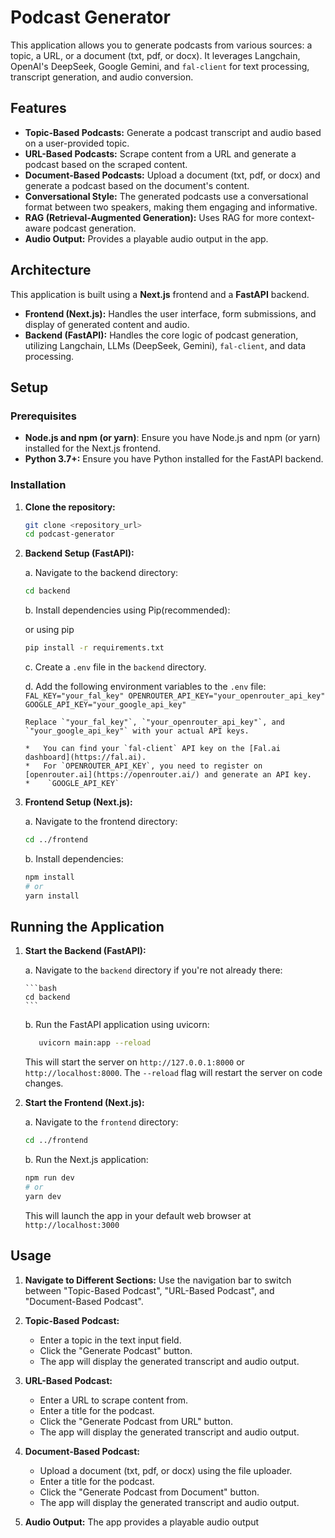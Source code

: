 # Podcast Generator

This application allows you to generate podcasts from various sources: a topic, a URL, or a document (txt, pdf, or docx). It leverages Langchain, OpenAI's DeepSeek, Google Gemini, and `fal-client` for text processing, transcript generation, and audio conversion.

## Features

*   **Topic-Based Podcasts:** Generate a podcast transcript and audio based on a user-provided topic.
*   **URL-Based Podcasts:** Scrape content from a URL and generate a podcast based on the scraped content.
*   **Document-Based Podcasts:** Upload a document (txt, pdf, or docx) and generate a podcast based on the document's content.
*   **Conversational Style:** The generated podcasts use a conversational format between two speakers, making them engaging and informative.
*   **RAG (Retrieval-Augmented Generation):** Uses RAG for more context-aware podcast generation.
*   **Audio Output:** Provides a playable audio output in the app.

## Architecture

This application is built using a **Next.js** frontend and a **FastAPI** backend.

*   **Frontend (Next.js):** Handles the user interface, form submissions, and display of generated content and audio.
*   **Backend (FastAPI):** Handles the core logic of podcast generation, utilizing Langchain, LLMs (DeepSeek, Gemini), `fal-client`, and data processing.

## Setup

### Prerequisites

*   **Node.js and npm (or yarn)**: Ensure you have Node.js and npm (or yarn) installed for the Next.js frontend.
*   **Python 3.7+:** Ensure you have Python installed for the FastAPI backend.

### Installation

1.  **Clone the repository:**

    ```bash
    git clone <repository_url>
    cd podcast-generator
    ```

2.  **Backend Setup (FastAPI):**

    a. Navigate to the backend directory:

    ```bash
    cd backend
    ```

    b. Install dependencies using Pip(recommended):



    or using pip

    ```bash
    pip install -r requirements.txt
    ```

    c. Create a `.env` file in the `backend` directory.

    d. Add the following environment variables to the `.env` file:
        ```
        FAL_KEY="your_fal_key"
        OPENROUTER_API_KEY="your_openrouter_api_key"
        GOOGLE_API_KEY="your_google_api_key"
        ```

        Replace `"your_fal_key"`, `"your_openrouter_api_key"`, and `"your_google_api_key"` with your actual API keys.

        *   You can find your `fal-client` API key on the [Fal.ai dashboard](https://fal.ai).
        *   For `OPENROUTER_API_KEY`, you need to register on [openrouter.ai](https://openrouter.ai/) and generate an API key.
        *    `GOOGLE_API_KEY`

3.  **Frontend Setup (Next.js):**

    a. Navigate to the frontend directory:

    ```bash
    cd ../frontend
    ```

    b. Install dependencies:

    ```bash
    npm install
    # or
    yarn install
    ```

  


## Running the Application

1.  **Start the Backend (FastAPI):**

    a.  Navigate to the `backend` directory if you're not already there:

        ```bash
        cd backend
        ```
    b. Run the FastAPI application using uvicorn:
    ```bash
       uvicorn main:app --reload
    ```

    This will start the server on `http://127.0.0.1:8000` or `http://localhost:8000`. The `--reload` flag will restart the server on code changes.

2.  **Start the Frontend (Next.js):**

    a. Navigate to the `frontend` directory:
    ```bash
    cd ../frontend
    ```

    b. Run the Next.js application:
    ```bash
    npm run dev
    # or
    yarn dev
    ```
    This will launch the app in your default web browser at `http://localhost:3000`

## Usage

1.  **Navigate to Different Sections:** Use the navigation bar to switch between "Topic-Based Podcast", "URL-Based Podcast", and "Document-Based Podcast".

2.  **Topic-Based Podcast:**
    *   Enter a topic in the text input field.
    *   Click the "Generate Podcast" button.
    *   The app will display the generated transcript and audio output.

3.  **URL-Based Podcast:**
    *   Enter a URL to scrape content from.
    *   Enter a title for the podcast.
    *   Click the "Generate Podcast from URL" button.
    *   The app will display the generated transcript and audio output.

4.  **Document-Based Podcast:**
    *   Upload a document (txt, pdf, or docx) using the file uploader.
    *   Enter a title for the podcast.
    *   Click the "Generate Podcast from Document" button.
    *   The app will display the generated transcript and audio output.

5. **Audio Output:** The app provides a playable audio output

